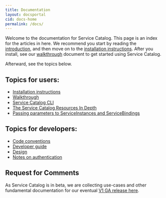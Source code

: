 ```yaml
---
title: Documentation
layout: docsportal
cid: docs-home
permalink: /docs/
---
```


Welcome to the documentation for Service Catalog. This page is an index for
the articles in here. We recommend you start by reading the 
[introduction](./concepts/index.md#introduction), and then move on to the 
[installation instructions](./install.md). After you install, see our
[walkthrough](./walkthrough.md) document to get started using Service Catalog.

Afterward, see the topics below.

## Topics for users:

- [Installation instructions](install.md)
- [Walkthrough](walkthrough.md)
- [Service Catalog CLI](cli.md)
- [The Service Catalog Resources In Depth](./resources.md)
- [Passing parameters to ServiceInstances and ServiceBindings](parameters.md)

## Topics for developers:

- [Code conventions](./code-standards.md)
- [Developer guide](./devguide.md)
- [Design](./design.md)
- [Notes on authentication](./auth.md)

## Request for Comments

As Service Catalog is in beta, we are collecting use-cases and other 
fundamental documentation for our eventual [V1 GA release here](./v1).
